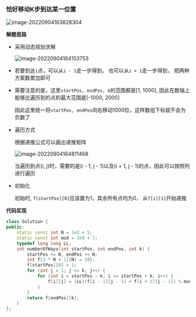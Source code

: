 ### 恰好移动K步到达某一位置

![image-20220904163828304](http://www.cdn.liver0377.xyz/typora/202209041638367.png)



**解题思路**

- 采用动态规划求解

  ![image-20220904164153753](http://www.cdn.liver0377.xyz/typora/202209041641823.png)

- 若要到达`i`点，可以从`i - 1`走一步得到， 也可以从`i + 1`走一步得到， 把两种方案数累加即可

- 需要注意的是，这里`startPos, endPos, k`的范围都是[1, 1000], 因此在数轴上能够比遍历到的点的最大范围是[-1000, 2000]

  因此这里统一将`startPos, endPos`向右移动1000位，这样数组下标就不会为负数了

- 遍历方式

  根据递推公式可以画出递推矩阵

  ![image-20220904164811468](http://www.cdn.liver0377.xyz/typora/202209041648512.png)

  当遍历到点(i, j)时，需要的是(i - 1, j - 1)以及(i + 1, j - 1)的点，因此可以按照列进行遍历

- 初始化

  初始时, `f[startPos][0]`应该置为1，其余所有点均为0， 从`f[i][1]`开始递推

  

**代码实现**

```cc
class Solution {
public:
    static const int N = 1e3 + 5;
    static const int mod = 1e9 + 7;
    typedef long long LL;
    int numberOfWays(int startPos, int endPos, int k) {
        startPos += N, endPos += N;
        int f[3 * N + 1][N] = {0};
        f[startPos][0] = 1;
        for (int j = 1; j <= k; j++) {
            for (int i = startPos - k; i <= startPos + k; i++) {
                f[i][j] = (LL)(f[i - 1][j - 1] + f[i + 1][j - 1]) % mod;
            }
        }
        return f[endPos][k];
    }
};
```

